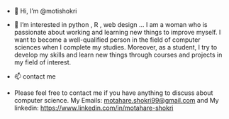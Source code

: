 - 👋 Hi, I’m @motishokri
- 👀 I’m interested in python , R , web design ...
I am a woman who is passionate about working and learning new things to improve myself. I want to become a well-qualified person in the field of computer sciences when I complete my studies. Moreover, as a student, I try to develop my skills and learn new things through courses and projects in my field of interest.

- 📫 contact me
- Please feel free to contact me if you have anything to discuss about computer science. My Emails: motahare.shokri99@gmail.com and My linkedin: https://www.linkedin.com/in/motahare-shokri
<!---
motishokri/motishokri is a ✨ special ✨ repository because its `README.md` (this file) appears on your GitHub profile.
You can click the Preview link to take a look at your changes.
--->
